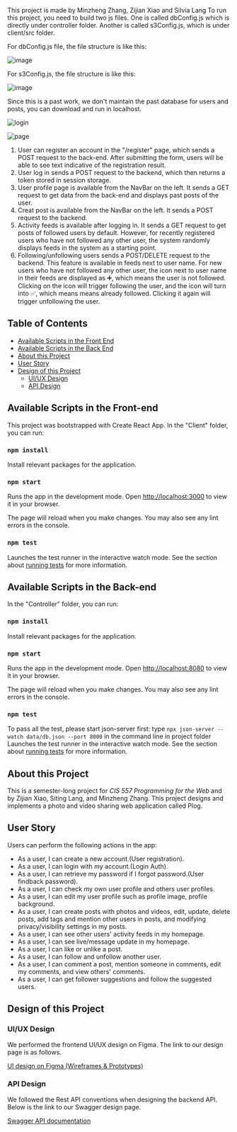 This project is made by Minzheng Zhang, Zijian Xiao and Silvia Lang
To run this project, you need to build two js files. One is called dbConfig.js which is directly under controller folder.
Another is called s3Config.js, which is under client/src folder. 

For dbConfig.js file, the file structure is like this: 

![image](https://user-images.githubusercontent.com/90017890/205550593-b055ebdf-a98f-44c3-8c67-0b535d6afb12.png)

For s3Config.js, the file structure is like this:

![image](https://user-images.githubusercontent.com/90017890/205550664-8566224f-5e35-4a17-9a5a-bc086586fc4b.png)

Since this is a past work, we don't maintain the past database for users and posts, you can download and run in localhost. 

![login](https://user-images.githubusercontent.com/90017890/236117405-c953deb9-955e-477a-9f34-12612bea6bd5.jpg)

![page](https://user-images.githubusercontent.com/90017890/236117410-ee9bf92f-d06b-4740-adf9-24b734643825.jpg)




1. User can register an account in the "/register" page, which sends a POST request to the back-end. After submitting the form, users will be able to see text indicative of the registration result. 
2. User log in sends a POST request to the backend, which then returns a token stored in session storage. 
3. User profile page is available from the NavBar on the left. It sends a GET request to get data from the back-end and displays past posts of the user. 
4. Creat post is available from the NavBar on the left. It sends a POST request to the backend. 
5. Activity feeds is available after logging in. It sends a GET request to get posts of followed users by default. However, for recently registered users who have not followed any other user, the system randomly displays feeds in the system as a starting point. 
6. Following/unfollowing users sends a POST/DELETE request to the backend. This feature is available in feeds next to user name. For new users who have not followed any other user, the icon next to user name in their feeds are displayed as :heavy_plus_sign:, which means the user is not followed. Clicking on the icon will trigger following the user, and the icon will turn into :white_check_mark:, which means means already followed. Clicking it again will trigger unfollowing the user. 



 ## Table of Contents
- [Available Scripts in the Front End](#available-scripts-in-the-front-end)
- [Available Scripts in the Back End](#available-scripts-in-the-back-end)
- [About this Project](#about-this-project)
- [User Story](#user-story)
- [Design of this Project](#design-of-this-project)
  * [UI/UX Design](#ui/ux-design)
  * [API Design](#api-design)

## Available Scripts in the Front-end
This project was bootstrapped with Create React App. In the "Client" folder, you can run:

 ### `npm install`

Install relevant packages for the application.
 
### `npm start`

Runs the app in the development mode.
Open [http://localhost:3000](http://localhost:3000) to view it in your browser.

The page will reload when you make changes.
You may also see any lint errors in the console.

### `npm test`
Launches the test runner in the interactive watch mode.
See the section about [running tests](https://facebook.github.io/create-react-app/docs/running-tests) for more information.

## Available Scripts in the Back-end
In the "Controller" folder, you can run:

 ### `npm install`

Install relevant packages for the application.
 
### `npm start`

Runs the app in the development mode.
Open [http://localhost:8080](http://localhost:3000) to view it in your browser.

The page will reload when you make changes.
You may also see any lint errors in the console.

### `npm test`
To pass all the test, please start json-server first: type `npx json-server --watch data/db.json --port 8000` in the command line in project folder
Launches the test runner in the interactive watch mode.
See the section about [running tests](https://facebook.github.io/create-react-app/docs/running-tests) for more information.


## About this Project
This is a semester-long project for *CIS 557 Programming for the Web* and by Zijian Xiao, Siting Lang, and Minzheng Zhang.
This project designs and implements a photo and video sharing web application called Plog.  

## User Story
Users can perform the following actions in the app:
* As a user, I can create a new account.(User registration).
* As a user, I can login with my account.(Login Auth).
* As a user, I can retrieve my password if I forgot password.(User findback password).
* As a user, I can check my own user profile and others user profiles.
* As a user, I can edit my user profile such as profile image, profile background.
* As a user, I can create posts with photos and videos, edit, update, delete posts, add tags and mention other users in posts, and modifying privacy/visibility settings in my posts. 
* As a user, I can see other users' activity feeds in my homepage.
* As a user, I can see live/message update in my homepage.
* As a user, I can like or unlike a post.
* As a user, I can follow and unfollow another user.
* As a user, I can comment a post, mention someone in comments, edit my comments, and view others' comments.
* As a user, I can get follower suggestions and follow the suggested users.
 




## Design of this Project
### UI/UX Design
We performed the frontend UI/UX design on Figma. The link to our design page is as follows.

[UI design on Figma (Wireframes & Prototypes)](https://www.figma.com/file/f863xzetVuMT30SuBfBEQy/Profile?node-id=0%3A1)

### API Design
We followed the Rest API conventions when designing the backend API. Below is the link to our Swagger design page.

[Swagger API documentation](https://app.swaggerhub.com/apis/KEVIN4977_1/Plog_API/1.0.0#/tags)



